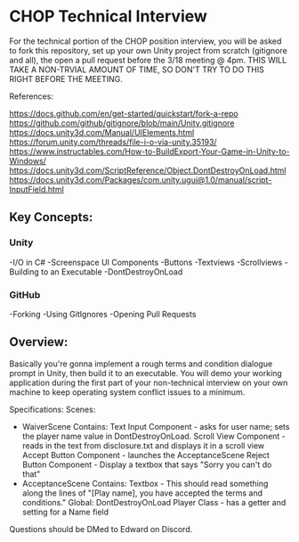 # CHOP Technical Interview
For the technical portion of the CHOP position interview, you will be asked to fork this repository, set up your own Unity project from scratch (gitignore and all), the open a pull request before the 3/18 meeting @ 4pm. THIS WILL TAKE A NON-TRVIAL AMOUNT OF TIME, SO DON'T TRY TO DO THIS RIGHT BEFORE THE MEETING.

References:

https://docs.github.com/en/get-started/quickstart/fork-a-repo
https://github.com/github/gitignore/blob/main/Unity.gitignore
https://docs.unity3d.com/Manual/UIElements.html
https://forum.unity.com/threads/file-i-o-via-unity.35193/
https://www.instructables.com/How-to-BuildExport-Your-Game-in-Unity-to-Windows/
https://docs.unity3d.com/ScriptReference/Object.DontDestroyOnLoad.html
https://docs.unity3d.com/Packages/com.unity.ugui@1.0/manual/script-InputField.html

## Key Concepts:
### Unity
-I/O in C# 
-Screenspace UI Components 
  -Buttons
  -Textviews
  -Scrollviews
-Building to an Executable
-DontDestroyOnLoad
### GitHub
-Forking
-Using GitIgnores
-Opening Pull Requests

## Overview:
Basically you're gonna implement a rough terms and condition dialogue prompt in Unity, then build it to an executable. You will demo your working application during the first part of your non-technical interview on your own machine to keep operating system conflict issues to a minimum.

Specifications:
Scenes:
- WaiverScene
   Contains:
      Text Input Component - asks for user name; sets the player name value in DontDestroyOnLoad.
      Scroll View Component - reads in the text from disclosure.txt and displays it in a scroll view
      Accept Button Component - launches the AcceptanceScene
      Reject Button Component - Display a textbox that says "Sorry you can't do that"
- AcceptanceScene
    Contains:
      Textbox - This should read something along the lines of "[Play name], you have accepted the terms and conditions."
Global:
  DontDestroyOnLoad
      Player Class - has a getter and setting for a Name field

Questions should be DMed to Edward on Discord.
